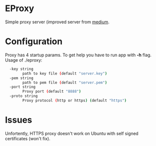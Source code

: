 # EProxy
Simple proxy server (improved server from [medium](https://medium.com/@mlowicki/http-s-proxy-in-golang-in-less-than-100-lines-of-code-6a51c2f2c38c ).

# Configuration
Proxy has 4 startup params. To get help you have to run app with **-h** flag.
Usage of ./eproxy:
~~~sh
  -key string
    	path to key file (default "server.key")
  -pem string
    	path to pem file (default "server.pem")
  -port string
    	Proxy port (default "8888")
  -proto string
    	Proxy protocol (http or https) (default "https")
~~~

# Issues
Unfortently, HTTPS proxy doesn't work on Ubuntu with self signed certificates (won't fix).
